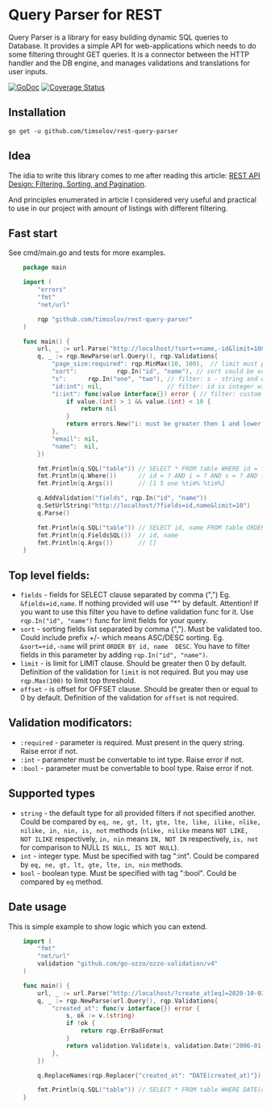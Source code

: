 # Query Parser for REST
Query Parser is a library for easy building dynamic SQL queries to Database. It provides a simple API for web-applications which needs to do some filtering throught GET queries. It is a connector between the HTTP handler and the DB engine, and manages validations and translations for user inputs.

[![GoDoc](https://godoc.org/github.com/timsolov/rest-query-parser?status.png)](https://godoc.org/github.com/timsolov/rest-query-parser)
[![Coverage Status](https://coveralls.io/repos/github/timsolov/rest-query-parser/badge.svg?branch=master)](https://coveralls.io/github/timsolov/rest-query-parser?branch=master)

## Installation
    go get -u github.com/timsolov/rest-query-parser

## Idea

The idia to write this library comes to me after reading this article:
[REST API Design: Filtering, Sorting, and Pagination](https://www.moesif.com/blog/technical/api-design/REST-API-Design-Filtering-Sorting-and-Pagination/).

And principles enumerated in article I considered very useful and practical to use in our project with amount of listings with different filtering.

## Fast start
See cmd/main.go and tests for more examples.

```go
    package main

    import (
        "errors"
        "fmt"
        "net/url"

        rqp "github.com/timsolov/rest-query-parser"
    )

    func main() {
        url, _ := url.Parse("http://localhost/?sort=+name,-id&limit=10&id=1&i[eq]=5&s[eq]=one&email[like]=*tim*|name[like]=*tim*")
        q, _ := rqp.NewParse(url.Query(), rqp.Validations{
            "page_size:required": rqp.MinMax(10, 100),  // limit must present in the Query part and must be between 10 and 100 (default: Min(1))
            "sort":           rqp.In("id", "name"), // sort could be or not in the query but if it is present it must be equal to "in" or "name"
            "s":      rqp.In("one", "two"), // filter: s - string and equal
            "id:int": nil,                  // filter: id is integer without additional validation
            "i:int": func(value interface{}) error { // filter: custom func for validating
                if value.(int) > 1 && value.(int) < 10 {
                    return nil
                }
                return errors.New("i: must be greater then 1 and lower then 10")
            },
            "email": nil,
            "name":  nil,
        })

        fmt.Println(q.SQL("table")) // SELECT * FROM table WHERE id = ? AND i = ? AND s = ? AND (email LIKE ? OR name LIKE ?) ORDER BY name, id DESC LIMIT 10
        fmt.Println(q.Where())      // id = ? AND i = ? AND s = ? AND (email LIKE ? OR name LIKE ?)
        fmt.Println(q.Args())       // [1 5 one %tim% %tim%]

        q.AddValidation("fields", rqp.In("id", "name"))
        q.SetUrlString("http://localhost/?fields=id,name&limit=10")
        q.Parse()

        fmt.Println(q.SQL("table")) // SELECT id, name FROM table ORDER BY id LIMIT 10
        fmt.Println(q.FieldsSQL())  // id, name
        fmt.Println(q.Args())       // []
    }
```

## Top level fields:
* `fields` - fields for SELECT clause separated by comma (",") Eg. `&fields=id,name`. If nothing provided will use "\*" by default. Attention! If you want to use this filter you have to define validation func for it. Use `rqp.In("id", "name")` func for limit fields for your query.
* `sort` - sorting fields list separated by comma (","). Must be validated too. Could include prefix +/- which means ASC/DESC sorting. Eg. `&sort=+id,-name` will print `ORDER BY id, name  DESC`. You have to filter fields in this parameter by adding `rqp.In("id", "name")`.
* `limit` - is limit for LIMIT clause. Should be greater then 0 by default. Definition of the validation for `limit` is not required. But you may use `rqp.Max(100)` to limit top threshold.
* `offset` - is offset for OFFSET clause. Should be greater then or equal to 0 by default. Definition of the validation for `offset` is not required.

## Validation modificators:
* `:required` - parameter is required. Must present in the query string. Raise error if not.
* `:int` - parameter must be convertable to int type. Raise error if not.
* `:bool` - parameter must be convertable to bool type. Raise error if not.

## Supported types
- `string` - the default type for all provided filters if not specified another. Could be compared by `eq, ne, gt, lt, gte, lte, like, ilike, nlike, nilike, in, nin, is, not` methods (`nlike, nilike` means `NOT LIKE, NOT ILIKE` respectively, `in, nin` means `IN, NOT IN` respectively, `is, not` for comparison to NULL `IS NULL, IS NOT NULL`).
- `int` - integer type. Must be specified with tag ":int". Could be compared by `eq, ne, gt, lt, gte, lte, in, nin` methods.
- `bool` - boolean type. Must be specified with tag ":bool". Could be compared by `eq` method.

## Date usage
This is simple example to show logic which you can extend.

```go
    import (
        "fmt"
        "net/url"
        validation "github.com/go-ozzo/ozzo-validation/v4"
    )

    func main() {
        url, _ := url.Parse("http://localhost/?create_at[eq]=2020-10-02")
        q, _ := rqp.NewParse(url.Query(), rqp.Validations{
            "created_at": func(v interface{}) error {
                s, ok := v.(string)
                if !ok {
                    return rqp.ErrBadFormat
                }
                return validation.Validate(s, validation.Date("2006-01-02"))
            },
        })

        q.ReplaceNames(rqp.Replacer{"created_at": "DATE(created_at)"})

        fmt.Println(q.SQL("table")) // SELECT * FROM table WHERE DATE(created_at) = ?
    }
```